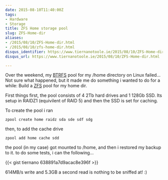 ```yaml
---
date: 2015-08-10T11:40:00Z
tags:
- Hardware
- Storage
title: ZFS Home storage pool
slug: ZFS-Home-dir
aliases:
- /2015/08/10/ZFS-Home-dir.html
- /2015/08/10/zfs-home-dir.html
disqus_identifier: https://www.tiernanotoole.ie/2015/08/10/ZFS-Home-dir.html
disqus_url: https://www.tiernanotoole.ie/2015/08/10/ZFS-Home-dir.html

---
```

 Over the weekend, my [BTRFS][1] pool for my /home directory on Linux failed... Not sure what happened, but it made me
do something i wanted to do for a while: Build a [ZFS][2] pool for my home dir.

First things first, the pool consists of 4 2Tb hard drives and 1 128Gb SSD. Its setup in RAIDZ1 (equivilent of RAID 5)
and then the SSD is set for caching.

To create the pool i ran

	zpool create home raidz sda sde sdf sdg

then, to add the cache drive

	zpool add home cache sdd

the pool (in my case) got mounted to /home, and then i restored my backup to it. to do some tests, i can the
following...

{{< gist tiernano 638891a7d9acac8e396f >}}



614MB/s write and 5.3GB a second read is nothing to be sniffed at! :)


[1]:https://btrfs.wiki.kernel.org/index.php/Main_Page
[2]:https://en.wikipedia.org/wiki/ZFS